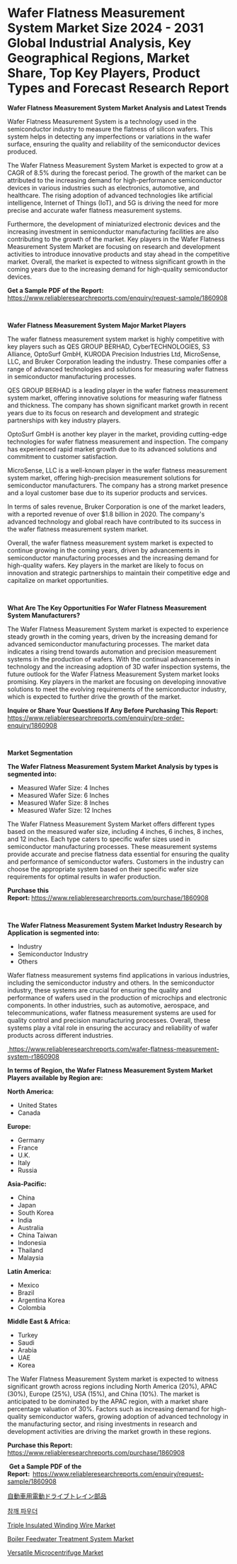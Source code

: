 <p><h1>Wafer Flatness Measurement System Market Size 2024 - 2031 Global Industrial Analysis, Key Geographical Regions, Market Share, Top Key Players, Product Types and Forecast Research Report</h1></p><p><strong>Wafer Flatness Measurement System Market Analysis and Latest Trends</strong></p>
<p><p>Wafer Flatness Measurement System is a technology used in the semiconductor industry to measure the flatness of silicon wafers. This system helps in detecting any imperfections or variations in the wafer surface, ensuring the quality and reliability of the semiconductor devices produced.</p><p>The Wafer Flatness Measurement System Market is expected to grow at a CAGR of 8.5% during the forecast period. The growth of the market can be attributed to the increasing demand for high-performance semiconductor devices in various industries such as electronics, automotive, and healthcare. The rising adoption of advanced technologies like artificial intelligence, Internet of Things (IoT), and 5G is driving the need for more precise and accurate wafer flatness measurement systems.</p><p>Furthermore, the development of miniaturized electronic devices and the increasing investment in semiconductor manufacturing facilities are also contributing to the growth of the market. Key players in the Wafer Flatness Measurement System Market are focusing on research and development activities to introduce innovative products and stay ahead in the competitive market. Overall, the market is expected to witness significant growth in the coming years due to the increasing demand for high-quality semiconductor devices.</p></p>
<p><strong>Get a Sample PDF of the Report:&nbsp;</strong> <a href="https://www.reliableresearchreports.com/enquiry/request-sample/1860908">https://www.reliableresearchreports.com/enquiry/request-sample/1860908</a></p>
<p>&nbsp;</p>
<p><strong>Wafer Flatness Measurement System Major Market Players</strong></p>
<p><p>The wafer flatness measurement system market is highly competitive with key players such as QES GROUP BERHAD, CyberTECHNOLOGIES, S3 Alliance, OptoSurf GmbH, KURODA Precision Industries Ltd, MicroSense, LLC, and Bruker Corporation leading the industry. These companies offer a range of advanced technologies and solutions for measuring wafer flatness in semiconductor manufacturing processes.</p><p>QES GROUP BERHAD is a leading player in the wafer flatness measurement system market, offering innovative solutions for measuring wafer flatness and thickness. The company has shown significant market growth in recent years due to its focus on research and development and strategic partnerships with key industry players.</p><p>OptoSurf GmbH is another key player in the market, providing cutting-edge technologies for wafer flatness measurement and inspection. The company has experienced rapid market growth due to its advanced solutions and commitment to customer satisfaction.</p><p>MicroSense, LLC is a well-known player in the wafer flatness measurement system market, offering high-precision measurement solutions for semiconductor manufacturers. The company has a strong market presence and a loyal customer base due to its superior products and services.</p><p>In terms of sales revenue, Bruker Corporation is one of the market leaders, with a reported revenue of over $1.8 billion in 2020. The company's advanced technology and global reach have contributed to its success in the wafer flatness measurement system market.</p><p>Overall, the wafer flatness measurement system market is expected to continue growing in the coming years, driven by advancements in semiconductor manufacturing processes and the increasing demand for high-quality wafers. Key players in the market are likely to focus on innovation and strategic partnerships to maintain their competitive edge and capitalize on market opportunities.</p></p>
<p>&nbsp;</p>
<p><strong>What Are The Key Opportunities For Wafer Flatness Measurement System Manufacturers?</strong></p>
<p><p>The Wafer Flatness Measurement System market is expected to experience steady growth in the coming years, driven by the increasing demand for advanced semiconductor manufacturing processes. The market data indicates a rising trend towards automation and precision measurement systems in the production of wafers. With the continual advancements in technology and the increasing adoption of 3D wafer inspection systems, the future outlook for the Wafer Flatness Measurement System market looks promising. Key players in the market are focusing on developing innovative solutions to meet the evolving requirements of the semiconductor industry, which is expected to further drive the growth of the market.</p></p>
<p><strong>Inquire or Share Your Questions If Any Before Purchasing This Report:</strong> <a href="https://www.reliableresearchreports.com/enquiry/pre-order-enquiry/1860908">https://www.reliableresearchreports.com/enquiry/pre-order-enquiry/1860908</a></p>
<p>&nbsp;</p>
<p><strong>Market Segmentation</strong></p>
<p><strong>The Wafer Flatness Measurement System Market Analysis by types is segmented into:</strong></p>
<p><ul><li>Measured Wafer Size: 4 Inches</li><li>Measured Wafer Size: 6 Inches</li><li>Measured Wafer Size: 8 Inches</li><li>Measured Wafer Size: 12 Inches</li></ul></p>
<p><p>The Wafer Flatness Measurement System Market offers different types based on the measured wafer size, including 4 inches, 6 inches, 8 inches, and 12 inches. Each type caters to specific wafer sizes used in semiconductor manufacturing processes. These measurement systems provide accurate and precise flatness data essential for ensuring the quality and performance of semiconductor wafers. Customers in the industry can choose the appropriate system based on their specific wafer size requirements for optimal results in wafer production.</p></p>
<p><strong>Purchase this Report:&nbsp;</strong><a href="https://www.reliableresearchreports.com/purchase/1860908">https://www.reliableresearchreports.com/purchase/1860908</a></p>
<p>&nbsp;</p>
<p><strong>The Wafer Flatness Measurement System Market Industry Research by Application is segmented into:</strong></p>
<p><ul><li>Industry</li><li>Semiconductor Industry</li><li>Others</li></ul></p>
<p><p>Wafer flatness measurement systems find applications in various industries, including the semiconductor industry and others. In the semiconductor industry, these systems are crucial for ensuring the quality and performance of wafers used in the production of microchips and electronic components. In other industries, such as automotive, aerospace, and telecommunications, wafer flatness measurement systems are used for quality control and precision manufacturing processes. Overall, these systems play a vital role in ensuring the accuracy and reliability of wafer products across different industries.</p></p>
<p><a href="https://www.reliableresearchreports.com/wafer-flatness-measurement-system-r1860908">&nbsp;https://www.reliableresearchreports.com/wafer-flatness-measurement-system-r1860908</a></p>
<p><strong>In terms of Region, the Wafer Flatness Measurement System Market Players available by Region are:</strong></p>
<p>
    <p> <strong> North America: </strong>
        <ul>
            <li>United States</li>
            <li>Canada</li>
        </ul>
        </p> 
    <p> <strong> Europe: </strong>
        <ul>
            <li>Germany</li>
            <li>France</li>
            <li>U.K.</li>
            <li>Italy</li>
            <li>Russia</li>
        </ul>
        </p> 
    <p> <strong> Asia-Pacific: </strong>
        <ul>
            <li>China</li>
            <li>Japan</li>
            <li>South Korea</li>
            <li>India</li>
            <li>Australia</li>
            <li>China Taiwan</li>
            <li>Indonesia</li>
            <li>Thailand</li>
            <li>Malaysia</li>
        </ul>
        </p> 
    <p> <strong> Latin America: </strong>
        <ul>
            <li>Mexico</li>
            <li>Brazil</li>
            <li>Argentina Korea</li>
            <li>Colombia</li>
        </ul>
        </p> 
    <p> <strong> Middle East & Africa: </strong>
        <ul>
            <li>Turkey</li>
            <li>Saudi</li>
            <li>Arabia</li>
            <li>UAE</li>
            <li>Korea</li>
        </ul>
    </p>
    </p>
<p><p>The Wafer Flatness Measurement System market is expected to witness significant growth across regions including North America (20%), APAC (30%), Europe (25%), USA (15%), and China (10%). The market is anticipated to be dominated by the APAC region, with a market share percentage valuation of 30%. Factors such as increasing demand for high-quality semiconductor wafers, growing adoption of advanced technology in the manufacturing sector, and rising investments in research and development activities are driving the market growth in these regions.</p></p>
<p><strong>Purchase this Report: </strong><a href="https://www.reliableresearchreports.com/purchase/1860908">https://www.reliableresearchreports.com/purchase/1860908</a></p>
<p>&nbsp;<strong>Get a Sample PDF of the Report:&nbsp;&nbsp;</strong><a href="https://www.reliableresearchreports.com/enquiry/request-sample/1860908">https://www.reliableresearchreports.com/enquiry/request-sample/1860908</a></p>
<p><strong></strong></p>
<p><p><a href="https://github.com/andrade7361/Market-Research-Report-List-1/blob/main/523727843077.md">自動車用電動ドライブトレイン部品</a></p><p><a href="https://github.com/darrellockm3ytan895656/Market-Research-Report-List-1/blob/main/217601539687.md">참깨 파우더</a></p><p><a href="https://issuu.com/reportprime-2/docs/triple-insulated-winding-wire-market-size-2030.ppt">Triple Insulated Winding Wire Market</a></p><p><a href="https://github.com/shotows/Market-Research-Report-List-2/blob/main/boiler-feedwater-treatment-system-market.md">Boiler Feedwater Treatment System Market</a></p><p><a href="https://github.com/beatblasta/Market-Research-Report-List-3/blob/main/versatile-microcentrifuge-market.md">Versatile Microcentrifuge Market</a></p></p>